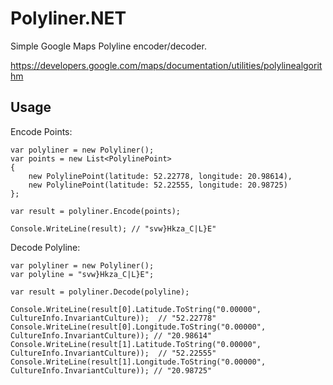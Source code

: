 # Polyliner.NET

Simple Google Maps Polyline encoder/decoder.

https://developers.google.com/maps/documentation/utilities/polylinealgorithm

## Usage

Encode Points:

    var polyliner = new Polyliner();
    var points = new List<PolylinePoint> 
    {
        new PolylinePoint(latitude: 52.22778, longitude: 20.98614), 
        new PolylinePoint(latitude: 52.22555, longitude: 20.98725)
    };
    
    var result = polyliner.Encode(points); 
    
    Console.WriteLine(result); // "svw}Hkza_C|L}E"

Decode Polyline:

    var polyliner = new Polyliner();
    var polyline = "svw}Hkza_C|L}E";

    var result = polyliner.Decode(polyline);
    
    Console.WriteLine(result[0].Latitude.ToString("0.00000", CultureInfo.InvariantCulture));  // "52.22778"
    Console.WriteLine(result[0].Longitude.ToString("0.00000", CultureInfo.InvariantCulture)); // "20.98614"
    Console.WriteLine(result[1].Latitude.ToString("0.00000", CultureInfo.InvariantCulture));  // "52.22555"
    Console.WriteLine(result[1].Longitude.ToString("0.00000", CultureInfo.InvariantCulture)); // "20.98725"
